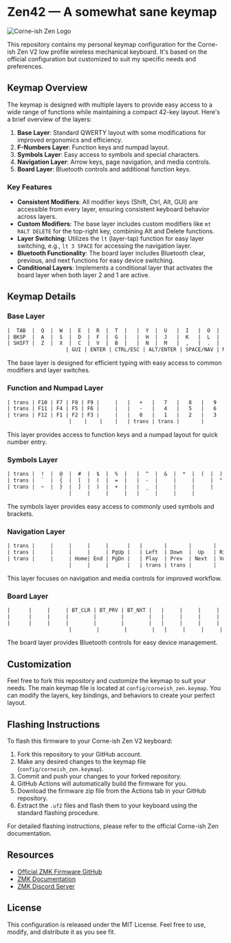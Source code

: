 # Zen42 — A somewhat sane keymap

![Corne-ish Zen Logo](img/Zen_R3_sticker.png)

This repository contains my personal keymap configuration for the Corne-ish Zen V2 low profile wireless mechanical keyboard. It's based on the official configuration but customized to suit my specific needs and preferences.

## Keymap Overview

The keymap is designed with multiple layers to provide easy access to a wide range of functions while maintaining a compact 42-key layout. Here's a brief overview of the layers:

1. **Base Layer**: Standard QWERTY layout with some modifications for improved ergonomics and efficiency.
2. **F-Numbers Layer**: Function keys and numpad layout.
3. **Symbols Layer**: Easy access to symbols and special characters.
4. **Navigation Layer**: Arrow keys, page navigation, and media controls.
5. **Board Layer**: Bluetooth controls and additional function keys.

### Key Features

- **Consistent Modifiers**: All modifier keys (Shift, Ctrl, Alt, GUI) are accessible from every layer, ensuring consistent keyboard behavior across layers.
- **Custom Modifiers**: The base layer includes custom modifiers like `mt RALT DELETE` for the top-right key, combining Alt and Delete functions.
- **Layer Switching**: Utilizes the `lt` (layer-tap) function for easy layer switching, e.g., `lt 3 SPACE` for accessing the navigation layer.
- **Bluetooth Functionality**: The board layer includes Bluetooth clear, previous, and next functions for easy device switching.
- **Conditional Layers**: Implements a conditional layer that activates the board layer when both layer 2 and 1 are active.

## Keymap Details

### Base Layer

```txt
|  TAB  |  Q  |  W  |  E  |  R  |  T  |   |  Y  |  U   |  I   |  O  |  P  | ALT/DEL |
| BKSP  |  A  |  S  |  D  |  F  |  G  |   |  H  |  J   |  K   |  L  |  ;  |    '    |
| SHIFT |  Z  |  X  |  C  |  V  |  B  |   |  N  |  M   |  ,   |  .  |  /  |  SHIFT  |
                   | GUI | ENTER | CTRL/ESC | ALT/ENTER | SPACE/NAV | MENU/FN |
```

The base layer is designed for efficient typing with easy access to common modifiers and layer switches.

### Function and Numpad Layer

```txt
| trans | F10 | F7 | F8 | F9 |     |   |   +   |   7   |   8   |   9   |   *   | trans |
| trans | F11 | F4 | F5 | F6 |     |   |   -   |   4   |   5   |   6   |   /   |   =   |
| trans | F12 | F1 | F2 | F3 |     |   |   0   |   1   |   2   |   3   |   ,   | trans |
                    |    |    |    |   | trans | trans |       |
```

This layer provides access to function keys and a numpad layout for quick number entry.

### Symbols Layer

```txt
| trans |  !  |  @  |  #  |  $  |  %  |   |  ^  |  &  |  *  |  (  |  )  |    \   |
| trans |  `  |  {  |  [  |  (  |  =  |   |  -  |     |     |     |  "  |        |
| trans |  ~  |  }  |  ]  |  )  |  +  |   |  _  |     |     |     |     | trans  |
                    |     |     |     |   |     |     |     |
```

The symbols layer provides easy access to commonly used symbols and brackets.

### Navigation Layer

```txt
| trans |     |     |     |     |      |   |       |       |       |       | trans | trans |
| trans |     |     |     |     | PgUp |   | Left  | Down  |  Up   | Right | Mute  |       |
| trans |     |     | Home| End | PgDn |   | Play  | Prev  | Next  | Vol-  | Vol+  | trans |
                    |     |     |      |   | trans | trans |       |
```

This layer focuses on navigation and media controls for improved workflow.

### Board Layer

```txt
|      |     |     | BT_CLR | BT_PRV | BT_NXT |   |     |     |     |     |     |      |
|      |     |     |        |        |        |   |     |     |     |     |     |      |
|      |     |     |        |        |        |   |     |     |     |     |     |      |
                    |        |        |        |   |     |     |     |
```

The board layer provides Bluetooth controls for easy device management.

## Customization

Feel free to fork this repository and customize the keymap to suit your needs. The main keymap file is located at `config/corneish_zen.keymap`. You can modify the layers, key bindings, and behaviors to create your perfect layout.

## Flashing Instructions

To flash this firmware to your Corne-ish Zen V2 keyboard:

1. Fork this repository to your GitHub account.
2. Make any desired changes to the keymap file (`config/corneish_zen.keymap`).
3. Commit and push your changes to your forked repository.
4. GitHub Actions will automatically build the firmware for you.
5. Download the firmware zip file from the Actions tab in your GitHub repository.
6. Extract the `.uf2` files and flash them to your keyboard using the standard flashing procedure.

For detailed flashing instructions, please refer to the official Corne-ish Zen documentation.

## Resources

- [Official ZMK Firmware GitHub](https://github.com/zmkfirmware/zmk)
- [ZMK Documentation](https://zmk.dev/docs)
- [ZMK Discord Server](https://zmk.dev/community/discord/invite)

## License

This configuration is released under the MIT License. Feel free to use, modify, and distribute it as you see fit.
